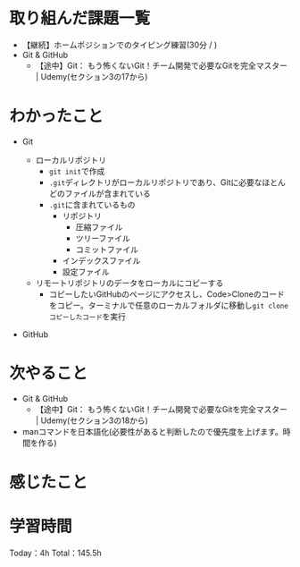 # 取り組んだ課題一覧
- 【継続】ホームポジションでのタイピング練習(30分 / )
- Git & GitHub
	- 【途中】Git： もう怖くないGit！チーム開発で必要なGitを完全マスター | Udemy(セクション3の17から)

# わかったこと
- Git
	- ローカルリポジトリ
		- `git init`で作成
		- `.git`ディレクトリがローカルリポジトリであり、Gitに必要なほとんどのファイルが含まれている
		- `.git`に含まれているもの
			- リポジトリ
				- 圧縮ファイル
				- ツリーファイル
				- コミットファイル
			- インデックスファイル
			- 設定ファイル
	- リモートリポジトリのデータをローカルにコピーする
		- コピーしたいGitHubのページにアクセスし、Code>Cloneのコードをコピー。ターミナルで任意のローカルフォルダに移動し`git clone コピーしたコード`を実行

- GitHub


# 次やること
- Git & GitHub
	- 【途中】Git： もう怖くないGit！チーム開発で必要なGitを完全マスター | Udemy(セクション3の18から)
- manコマンドを日本語化(必要性があると判断したので優先度を上げます。時間を作る)

# 感じたこと


# 学習時間
Today：4h Total：145.5h
